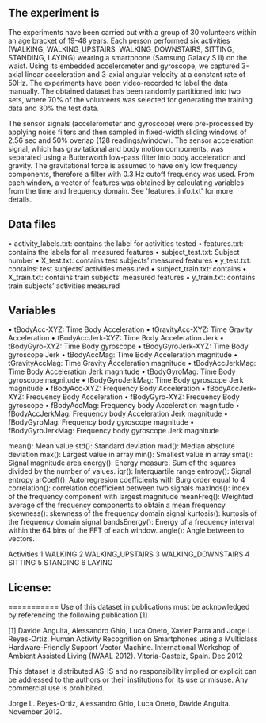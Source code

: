 
## The experiment is
The experiments have been carried out with a group of 30 volunteers within an age bracket of 19-48 years. Each person performed six activities (WALKING, WALKING_UPSTAIRS, WALKING_DOWNSTAIRS, SITTING, STANDING, LAYING) wearing a smartphone (Samsung Galaxy S II) on the waist. Using its embedded accelerometer and gyroscope, we captured 3-axial linear acceleration and 3-axial angular velocity at a constant rate of 50Hz. The experiments have been video-recorded to label the data manually. The obtained dataset has been randomly partitioned into two sets, where 70% of the volunteers was selected for generating the training data and 30% the test data. 

The sensor signals (accelerometer and gyroscope) were pre-processed by applying noise filters and then sampled in fixed-width sliding windows of 2.56 sec and 50% overlap (128 readings/window). The sensor acceleration signal, which has gravitational and body motion components, was separated using a Butterworth low-pass filter into body acceleration and gravity. The gravitational force is assumed to have only low frequency components, therefore a filter with 0.3 Hz cutoff frequency was used. From each window, a vector of features was obtained by calculating variables from the time and frequency domain. See 'features_info.txt' for more details. 

## Data files
•	activity_labels.txt: contains the label for activities tested
•	features.txt: contains the labels for all measured features
•	subject_test.txt: Subject number
•	X_test.txt: contains test subjects’ measured features
•	y_test.txt: contains: test subjects’ activities measured
•	subject_train.txt: contains
•	X_train.txt: contains train subjects’ measured features
•	y_train.txt: contains train subjects’ activities measured

## Variables
•	tBodyAcc-XYZ: Time Body Acceleration 
•	tGravityAcc-XYZ: Time Gravity Acceleration 
•	tBodyAccJerk-XYZ: Time Body Acceleration Jerk 
•	tBodyGyro-XYZ: Time Body gyroscope 
•	tBodyGyroJerk-XYZ: Time Body gyroscope Jerk
•	tBodyAccMag: Time Body Acceleration magnitude
•	tGravityAccMag: Time Gravity Acceleration magnitude
•	tBodyAccJerkMag: Time Body Acceleration Jerk magnitude
•	tBodyGyroMag: Time Body gyroscope magnitude
•	tBodyGyroJerkMag: Time Body gyroscope Jerk magnitude
•	fBodyAcc-XYZ: Frequency Body Acceleration
•	fBodyAccJerk-XYZ: Frequency Body Acceleration
•	fBodyGyro-XYZ: Frequency Body gyroscope
•	fBodyAccMag: Frequency body Acceleration magnitude
•	fBodyAccJerkMag: Frequency body Acceleration Jerk magnitude
•	fBodyGyroMag: Frequency body gyroscope magnitude
•	fBodyGyroJerkMag: Frequency body gyroscope Jerk magnitude

mean(): Mean value
std(): Standard deviation
mad(): Median absolute deviation 
max(): Largest value in array
min(): Smallest value in array
sma(): Signal magnitude area
energy(): Energy measure. Sum of the squares divided by the number of values. 
iqr(): Interquartile range 
entropy(): Signal entropy
arCoeff(): Autorregresion coefficients with Burg order equal to 4
correlation(): correlation coefficient between two signals
maxInds(): index of the frequency component with largest magnitude
meanFreq(): Weighted average of the frequency components to obtain a mean frequency
skewness(): skewness of the frequency domain signal 
kurtosis(): kurtosis of the frequency domain signal 
bandsEnergy(): Energy of a frequency interval within the 64 bins of the FFT of each window.
angle(): Angle between to vectors.

Activities
1 WALKING
2 WALKING_UPSTAIRS
3 WALKING_DOWNSTAIRS
4 SITTING
5 STANDING
6 LAYING

## License:
===========
Use of this dataset in publications must be acknowledged by referencing the following publication [1] 

[1] Davide Anguita, Alessandro Ghio, Luca Oneto, Xavier Parra and Jorge L. Reyes-Ortiz. Human Activity Recognition on Smartphones using a Multiclass Hardware-Friendly Support Vector Machine. International Workshop of Ambient Assisted Living (IWAAL 2012). Vitoria-Gasteiz, Spain. Dec 2012

This dataset is distributed AS-IS and no responsibility implied or explicit can be addressed to the authors or their institutions for its use or misuse. Any commercial use is prohibited.

Jorge L. Reyes-Ortiz, Alessandro Ghio, Luca Oneto, Davide Anguita. November 2012.
